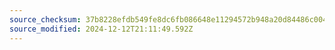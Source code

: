 ```yaml
---
source_checksum: 37b8228efdb549fe8dc6fb086648e11294572b948a20d84486c004c093b75f7d
source_modified: 2024-12-12T21:11:49.592Z
---
```


